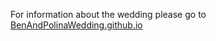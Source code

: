 For information about the wedding please go to [BenAndPolinaWedding.github.io](BenAndPolinaWedding.github.io)
